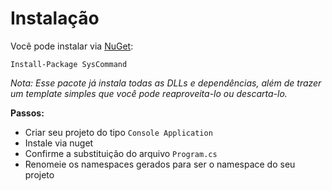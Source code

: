 # Instalação <header-set anchor-name="install" />

Você pode instalar via [NuGet](https://www.nuget.org/packages/SysCommand/):

```
Install-Package SysCommand
```

_Nota: Esse pacote já instala todas as DLLs e dependências, além de trazer um template simples que você pode reaproveita-lo ou descarta-lo._

**Passos:**

* Criar seu projeto do tipo `Console Application`
* Instale via nuget
* Confirme a substituição do arquivo `Program.cs`
* Renomeie os namespaces gerados para ser o namespace do seu projeto